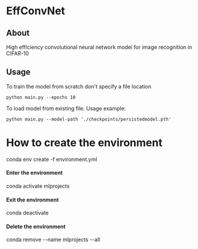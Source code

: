 
# EffConvNet

## About
High efficiency convolutional neural network model for image recognition in CIFAR-10


## Usage
To train the model from scratch don't specify a file location

```
python main.py --epochs 10
```

To load model from existing file. Usage example:
```
python main.py --model-path './checkpoints/persistedmodel.pth'
```


# How to create the environment
conda env create -f environment.yml

#### Enter the environment
conda activate mlprojects

#### Exit the environment
conda deactivate

#### Delete the environment
conda remove --name mlprojects --all
